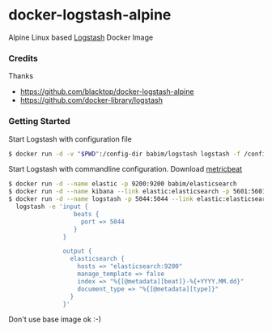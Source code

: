 docker-logstash-alpine
======================

Alpine Linux based [Logstash](https://www.elastic.co/products/logstash) Docker Image

### Credits
Thanks
* https://github.com/blacktop/docker-logstash-alpine
* https://github.com/docker-library/logstash

### Getting Started

Start Logstash with configuration file

```bash
$ docker run -d -v "$PWD":/config-dir babim/logstash logstash -f /config-dir/logstash.conf
```
Start Logstash with commandline configuration. Download [metricbeat](https://www.elastic.co/downloads/beats/metricbeat)  

```bash
$ docker run -d --name elastic -p 9200:9200 babim/elasticsearch
$ docker run -d --name kibana --link elastic:elasticsearch -p 5601:5601 babim/kibana
$ docker run -d --name logstash -p 5044:5044 --link elastic:elasticsearch babim/logstash \
  logstash -e 'input {
                  beats {
                    port => 5044
                  }
               }

               output {
                 elasticsearch {
                   hosts => "elasticsearch:9200"
                   manage_template => false
                   index => "%{[@metadata][beat]}-%{+YYYY.MM.dd}"
                   document_type => "%{[@metadata][type]}"
                 }
               }'
```
Don't use base image ok :-)
